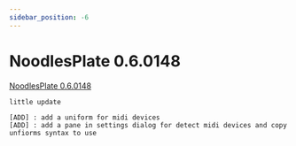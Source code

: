 ```yaml
---
sidebar_position: -6
---
```


# NoodlesPlate 0.6.0148

[NoodlesPlate 0.6.0148](https://github.com/aiekick/NoodlesPlate/releases/tag/v0.6.148)

```
little update

[ADD] : add a uniform for midi devices
[ADD] : add a pane in settings dialog for detect midi devices and copy unfiorms syntax to use
```
